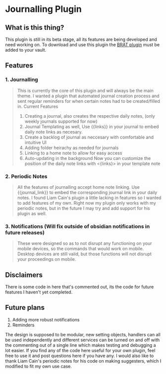 # Journalling Plugin

## What is this thing?
This plugin is still in its beta stage, all its features are being developed and need working on. 
To download and use this plugin the [BRAT plugin](https://github.com/TfTHacker/obsidian42-brat) must be added to your vault.

## Features

### 1. Journalling
> This is currently the core of this plugin and will always be the main theme. I wanted a plugin that automated journal creation process and sent regular reminders for when certain notes had to be created/filled in.
> Current Features 
> 1. Creating a journal, also creates the respective daily notes, (only weekly journals supported for now)
> 2. Journal Templating as well, Use {{links}} in your journal to embed daily note links as necesary.
> 3. Create a backlog of journal as neccesary with comfortable and intuitive UI
> 4. Adding folder heirachy as needed for journals
> 5. Linking to a home note to allow for easy access
> 6. Auto-updating in the background
> Now you can customize the position of the daily note links with <{links}> in your template note

### 2. Periodic Notes
> All the features of journalling accept home note linking. Use {{journal_link}} to embed the corresponding journal link in your daily notes.
> I found Liam Cain's plugin a little lacking in features so I wanted to add features of my own. Right now my plugin only works with my periodic notes, but in the future I may try and add support for his plugin as well. 

### 3. Notifications (Will fix outside of obsidian notifications in future releases)
> These were designed so as to not disrupt any functioning on your mobile devices, so the commands that would work on mobile. Desktop devices are still valid, but those functions will not disrupt your proceedings on mobile.

## Disclaimers
There is some code in here that's commented out, its the code for future features I haven't yet completed.

## Future plans
1. Adding more robust notifications
2. Reminders

The design is supposed to be modular, new setting objects, handlers can all be used independently and different services can be turned on and off with the commenting out of a single line which makes testing and debugging a lot easier. If you find any of the code here useful for your own plugin, feel free to use it and post questions here if you have any. I would also like to thank Liam Cain's periodic notes for his code on making suggesters, which I modified to fit my own use case. 

